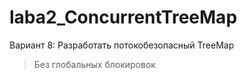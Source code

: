 # laba2_ConcurrentTreeMap
Вариант 8: Разработать потокобезопасный TreeMap 
>Без глобальных блокировок

